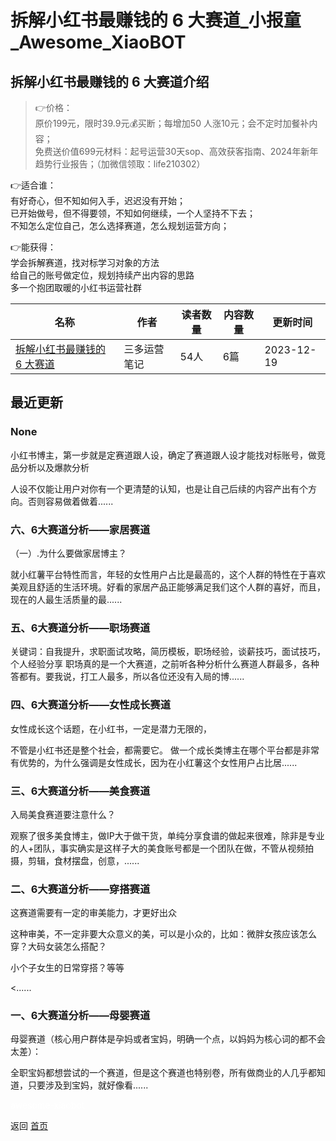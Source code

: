 # 拆解小红书最赚钱的 6 大赛道_小报童_Awesome_XiaoBOT

## 拆解小红书最赚钱的 6 大赛道介绍
> 👉价格：    
原价199元，限时39.9元💰买断；每增加50 人涨10元；会不定时加餐补内容；    
免费送价值699元材料：起号运营30天sop、高效获客指南、2024年新年趋势行业报告；（加微信领取：life210302）    
    
👉适合谁：    
有好奇心，但不知如何入手，迟迟没有开始；    
已开始做号，但不得要领，不知如何继续，一个人坚持不下去；    
不知怎么定位自己，怎么选择赛道，怎么规划运营方向；    
    
👉能获得：    
学会拆解赛道，找对标学习对象的方法    
给自己的账号做定位，规划持续产出内容的思路    
多一个抱团取暖的小红书运营社群  
  


|名称|作者|读者数量|内容数量|更新时间|
|---|---|---|---|---|
|[拆解小红书最赚钱的 6 大赛道](https://xiaobot.net/p/boom666?refer=9c3f1c95-a052-465a-9902-f6d75080262a)|三多运营笔记|54人|6篇|2023-12-19|

## 最近更新
### None

小红书博主，第一步就是定赛道跟人设，确定了赛道跟人设才能找对标账号，做竞品分析以及爆款分析

人设不仅能让用户对你有一个更清楚的认知，也是让自己后续的内容产出有个方向。否则容易做着做着......

### 六、6大赛道分析——家居赛道

（一）.为什么要做家居博主？

就小红薯平台特性而言，年轻的女性用户占比是最高的，这个人群的特性在于喜欢美观且舒适的生活环境。好看的家居产品正能够满足我们这个人群的喜好，而且，现在的人最生活质量的最......

### 五、6大赛道分析——职场赛道

关键词：自我提升，求职面试攻略，简历模板，职场经验，谈薪技巧，面试技巧，个人经验分享
职场真的是一个大赛道，之前听各种分析什么赛道人群最多，各种答都有。要我说，打工人最多，所以各位还没有入局的博......

### 四、6大赛道分析——女性成长赛道

女性成长这个话题，在小红书，一定是潜力无限的，

不管是小红书还是整个社会，都需要它。 做一个成长类博主在哪个平台都是非常有优势的，为什么强调是女性成长，因为在小红薯这个女性用户占比居......

### 三、6大赛道分析——美食赛道

入局美食赛道要注意什么？

观察了很多美食博主，做IP大于做干货，单纯分享食谱的做起来很难，除非是专业的人+团队，事实确实是这样子大的美食账号都是一个团队在做，不管从视频拍摄，剪辑，食材摆盘，创意，......

### 二、6大赛道分析——穿搭赛道

这赛道需要有一定的审美能力，才更好出众

这种审美，不一定非要大众意义的美，可以是小众的，比如：微胖女孩应该怎么穿？大码女装怎么搭配？

小个子女生的日常穿搭？等等

<......

### 一、6大赛道分析——母婴赛道

母婴赛道（核心用户群体是孕妈或者宝妈，明确一个点，以妈妈为核心词的都不会太差）：

全职宝妈都想尝试的一个赛道，但是这个赛道也特别卷，所有做商业的人几乎都知道，只要涉及到宝妈，就好像看......


<a href="https://github.com/Reno9527/awesome-xiaobot" style="color: white; text-decoration: none;">awesome-xiaobot</a>

返回 [首页](../README.md)
